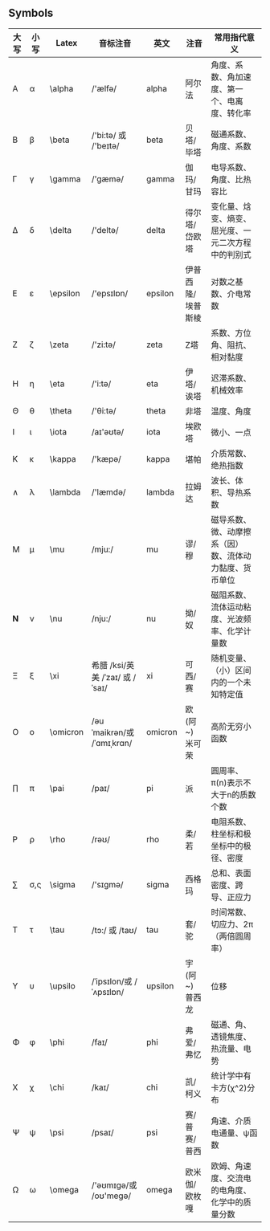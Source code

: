 ## Symbols

| 大写    | 小写   | Latex    | 音标注音                       | 英文      | 注音         | 常用指代意义                      |
| ----- | ---- | -------- | -------------------------- | ------- | ---------- | --------------------------- |
| Α     | α    | \alpha   | /'ælfə/                    | alpha   | 阿尔法        | 角度、系数、角加速度、第一个、电离度、转化率      |
| Β     | β    | \beta    | /'bi:tə/ 或 /'beɪtə/        | beta    | 贝塔/毕塔      | 磁通系数、角度、系数                  |
| Γ     | γ    | \gamma   | /'gæmə/                    | gamma   | 伽玛/甘玛      | 电导系数、角度、比热容比                |
| Δ     | δ    | \delta   | /'deltə/                   | delta   | 得尔塔/岱欧塔    | 变化量、焓变、熵变、屈光度、一元二次方程中的判别式   |
| Ε     | ε    | \epsilon | /'epsɪlɒn/                 | epsilon | 伊普西隆/埃普斯棱  | 对数之基数、介电常数                  |
| Ζ     | ζ    | \zeta    | /'zi:tə/                   | zeta    | Z塔         | 系数、方位角、阻抗、相对黏度              |
| Η     | η    | \eta     | /'i:tə/                    | eta     | 伊塔/诶塔      | 迟滞系数、机械效率                   |
| Θ     | θ    | \theta   | /'θi:tə/                   | theta   | 非塔         | 温度、角度                       |
| Ι     | ι    | \iota    | /aɪ'əʊtə/                  | iota    | 埃欧塔        | 微小、一点                       |
| Κ     | κ    | \kappa   | /'kæpə/                    | kappa   | 堪帕         | 介质常数、绝热指数                   |
| ∧     | λ    | \lambda  | /'læmdə/                   | lambda  | 拉姆达        | 波长、体积、导热系数                  |
| Μ     | μ    | \mu      | /mju:/                     | mu      | 谬/穆        | 磁导系数、微、动摩擦系（因）数、流体动力黏度、货币单位 |
| **Ν** | ν    | \nu      | /nju:/                     | nu      | 拗/奴        | 磁阻系数、流体运动粘度、光波频率、化学计量数      |
| Ξ     | ξ    | \xi      | 希腊 /ksi/英美 /ˈzaɪ/ 或 /ˈsaɪ/ | xi      | 可西/赛       | 随机变量、（小）区间内的一个未知特定值         |
| Ο     | ο    | \omicron | /əuˈmaikrən/或 /ˈɑmɪˌkrɑn/  | omicron | 欧 (阿~) 米可荣 | 高阶无穷小函数                     |
| ∏     | π    | \pai     | /paɪ/                      | pi      | 派          | 圆周率、π(n)表示不大于n的质数个数         |
| Ρ     | ρ    | \rho     | /rəʊ/                      | rho     | 柔/若        | 电阻系数、柱坐标和极坐标中的极径、密度         |
| ∑     | σ,ς  | \sigma   | /'sɪɡmə/                   | sigma   | 西格玛        | 总和、表面密度、跨导、正应力              |
| Τ     | τ    | \tau     | /tɔ:/ 或 /taʊ/              | tau     | 套/驼        | 时间常数、切应力、2π（两倍圆周率）          |
| Υ     | υ    | \upsilo  | /ˈipsɪlon/或 /ˈʌpsɪlɒn/     | upsilon | 宇 (阿~) 普西龙 | 位移                          |
| Φ     | φ    | \phi     | /faɪ/                      | phi     | 弗爱/弗忆      | 磁通、角、透镜焦度、热流量、电势            |
| Χ     | χ    | \chi     | /kaɪ/                      | chi     | 凯/柯义       | 统计学中有卡方(χ^2)分布              |
| Ψ     | ψ    | \psi     | /psaɪ/                     | psi     | 赛/普赛/普西    | 角速、介质电通量、ψ函数                |
| Ω     | ω    | \omega   | /'əʊmɪɡə/或 /oʊ'meɡə/       | omega   | 欧米伽/欧枚嘎    | 欧姆、角速度、交流电的电角度、化学中的质量分数     |



